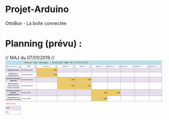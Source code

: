 # Projet-Arduino
OttoBox - La boîte connectée
<br/>
# Planning (prévu) :
// MAJ du 07/01/2019 //
![alt tag](https://raw.githubusercontent.com/ProjetOttoBox/Projet-Arduino/master/Ressources/Planning_MAJ_07_01_2019.png)
